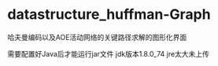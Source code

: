 # datastructure_huffman-Graph
哈夫曼编码以及AOE活动网络的关键路径求解的图形化界面

需要配置好Java后才能运行jar文件
jdk版本1.8.0_74
jre太大未上传
